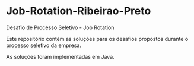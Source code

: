 # Job-Rotation-Ribeirao-Preto
Desafio de Processo Seletivo - Job Rotation

Este repositório contém as soluções para os desafios propostos durante o processo seletivo da empresa.

As soluções foram implementadas em Java.
